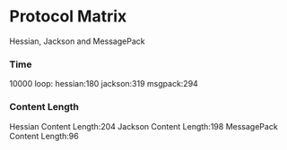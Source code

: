 Protocol Matrix
====================================
Hessian, Jackson and MessagePack

### Time
10000 loop:
hessian:180
jackson:319
msgpack:294

### Content Length
Hessian Content Length:204
Jackson Content Length:198
MessagePack Content Length:96

